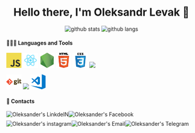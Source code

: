<h1 align="center">Hello there, I'm Oleksandr Levak 👋</h1>

<p align="center">
	<img src="https://github-readme-stats.vercel.app/api/top-langs/?username=s-any-ok&layout=compact&hide_border=true" alt="github stats"/>
	<img src="https://github-readme-stats.vercel.app/api?username=s-any-ok&show_icons=true&count_private=truet&hide_border=true" alt="github langs"/>
</p>

#### 👨🏻‍💻 Languages and Tools

<code><img height="40" src="https://raw.githubusercontent.com/github/explore/80688e429a7d4ef2fca1e82350fe8e3517d3494d/topics/javascript/javascript.png"></code>
<code><img height="40" src="https://raw.githubusercontent.com/github/explore/80688e429a7d4ef2fca1e82350fe8e3517d3494d/topics/react/react.png"></code>
<code><img height="40" src="https://raw.githubusercontent.com/github/explore/80688e429a7d4ef2fca1e82350fe8e3517d3494d/topics/nodejs/nodejs.png"></code>
<code><img height="40" src="https://raw.githubusercontent.com/github/explore/80688e429a7d4ef2fca1e82350fe8e3517d3494d/topics/html/html.png"></code>
<code><img height="40" src="https://raw.githubusercontent.com/github/explore/80688e429a7d4ef2fca1e82350fe8e3517d3494d/topics/css/css.png"></code>
<code><img height="40" src="https://seeklogo.com/images/C/c-sharp-c-logo-02F17714BA-seeklogo.com.png"></code>

<code><img height="40" src="https://raw.githubusercontent.com/github/explore/80688e429a7d4ef2fca1e82350fe8e3517d3494d/topics/git/git.png"></code>
<code><img height="40" src="https://graker.ru/storage/app/uploads/public/5c8/f47/34c/5c8f4734cad3e493734618.png"></code>
<code><img height="40" src="https://raw.githubusercontent.com/github/explore/80688e429a7d4ef2fca1e82350fe8e3517d3494d/topics/visual-studio-code/visual-studio-code.png" /></code>

#### 📮 Contacts

<a href="https://www.linkedin.com/in/oleksandr-levak-49a134161/">
  <img align="left" alt="Oleksander's LinkdeIN" height="25px"  src="https://cdn.jsdelivr.net/npm/simple-icons@v3/icons/linkedin.svg" />
</a>
<a href="https://www.facebook.com/alex.levak.16">
  <img align="left" alt="Oleksander's Facebook" height="25px"  src="https://cdn.jsdelivr.net/npm/simple-icons@v3/icons/facebook.svg" />
</a>
<a href="https://www.instagram.com/s.any.ok">
  <img align="left" alt="Oleksander's instagram" height="25px"  src="https://cdn.jsdelivr.net/npm/simple-icons@v3/icons/instagram.svg" />
</a>
<a href="https://sashavytvyckyj@gmail.com">
  <img align="left" alt="Oleksander's Email" height="25px"  src="https://cdn.jsdelivr.net/npm/simple-icons@v3/icons/gmail.svg" />
</a>
<a href="https://t.me/s_any_ok"">
  <img align="left" alt="Oleksander's Telegram" height="25px" src="https://cdn.jsdelivr.net/npm/simple-icons@3.0.1/icons/telegram.svg" alt="https://t.me/s_any_ok"/>
</a>


